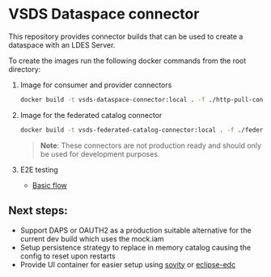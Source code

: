 # VSDS Dataspace connector

This repository provides connector builds that can be used to create a dataspace with an LDES Server.

To create the images run the following docker commands from the root directory:

1. Image for consumer and provider connectors
    ```bash
    docker build -t vsds-dataspace-connector:local . -f ./http-pull-connector/Dockerfile
    ```

2. Image for the federated catalog connector
    ```bash
    docker build -t vsds-federated-catalog-connector:local . -f ./federated-catalog-connector/Dockerfile
    ```

   > **Note**: These connectors are not production ready and should only be used for development purposes.

3. E2E testing
   - [Basic flow](https://github.com/Informatievlaanderen/VSDS-LDES-E2E-testing/tree/main/tests/034.dataspace-connector-consumer-and-provider)

## Next steps:

- Support DAPS or OAUTH2 as a production suitable alternative for the current dev build which uses the mock.iam
- Setup persistence strategy to replace in memory catalog causing the config to reset upon restarts
- Provide UI container for easier setup using [sovity](https://github.com/sovity/edc-ui/tree/v2.0.0) or [eclipse-edc](https://github.com/eclipse-edc/DataDashboard)
